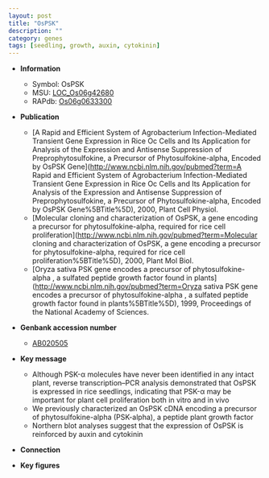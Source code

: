 ```yaml
---
layout: post
title: "OsPSK"
description: ""
category: genes
tags: [seedling, growth, auxin, cytokinin]
---
```


* **Information**  
    + Symbol: OsPSK  
    + MSU: [LOC_Os06g42680](http://rice.plantbiology.msu.edu/cgi-bin/ORF_infopage.cgi?orf=LOC_Os06g42680)  
    + RAPdb: [Os06g0633300](http://rapdb.dna.affrc.go.jp/viewer/gbrowse_details/irgsp1?name=Os06g0633300)  

* **Publication**  
    + [A Rapid and Efficient System of Agrobacterium Infection-Mediated Transient Gene Expression in Rice Oc Cells and Its Application for Analysis of the Expression and Antisense Suppression of Preprophytosulfokine, a Precursor of Phytosulfokine-alpha, Encoded by OsPSK Gene](http://www.ncbi.nlm.nih.gov/pubmed?term=A Rapid and Efficient System of Agrobacterium Infection-Mediated Transient Gene Expression in Rice Oc Cells and Its Application for Analysis of the Expression and Antisense Suppression of Preprophytosulfokine, a Precursor of Phytosulfokine-alpha, Encoded by OsPSK Gene%5BTitle%5D), 2000, Plant Cell Physiol.
    + [Molecular cloning and characterization of OsPSK, a gene encoding a precursor for phytosulfokine-alpha, required for rice cell proliferation](http://www.ncbi.nlm.nih.gov/pubmed?term=Molecular cloning and characterization of OsPSK, a gene encoding a precursor for phytosulfokine-alpha, required for rice cell proliferation%5BTitle%5D), 2000, Plant Mol Biol.
    + [Oryza sativa PSK gene encodes a precursor of phytosulfokine-alpha , a sulfated peptide growth factor found in plants](http://www.ncbi.nlm.nih.gov/pubmed?term=Oryza sativa PSK gene encodes a precursor of phytosulfokine-alpha , a sulfated peptide growth factor found in plants%5BTitle%5D), 1999, Proceedings of the National Academy of Sciences.

* **Genbank accession number**  
    + [AB020505](http://www.ncbi.nlm.nih.gov/nuccore/AB020505)

* **Key message**  
    + Although PSK-α molecules have never been identified in any intact plant, reverse transcription–PCR analysis demonstrated that OsPSK is expressed in rice seedlings, indicating that PSK-α may be important for plant cell proliferation both in vitro and in vivo
    + We previously characterized an OsPSK cDNA encoding a precursor of phytosulfokine-alpha (PSK-alpha), a peptide plant growth factor
    + Northern blot analyses suggest that the expression of OsPSK is reinforced by auxin and cytokinin

* **Connection**  

* **Key figures**  


